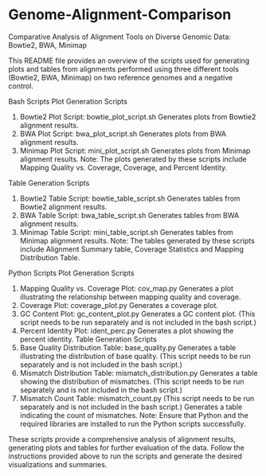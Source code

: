 # Genome-Alignment-Comparison
Comparative Analysis of Alignment Tools on Diverse Genomic Data: Bowtie2, BWA, Minimap

This README file provides an overview of the scripts used for generating plots and tables from alignments performed using three different tools (Bowtie2, BWA, Minimap) on two reference genomes and a negative control.

Bash Scripts
Plot Generation Scripts
1. Bowtie2 Plot Script: bowtie_plot_script.sh
Generates plots from Bowtie2 alignment results.
2. BWA Plot Script: bwa_plot_script.sh
Generates plots from BWA alignment results.
3. Minimap Plot Script: mini_plot_script.sh
Generates plots from Minimap alignment results.
Note: The plots generated by these scripts include Mapping Quality vs. Coverage, Coverage, and Percent Identity.

Table Generation Scripts
1. Bowtie2 Table Script: bowtie_table_script.sh
Generates tables from Bowtie2 alignment results.
2. BWA Table Script: bwa_table_script.sh
Generates tables from BWA alignment results.
3. Minimap Table Script: mini_table_script.sh
Generates tables from Minimap alignment results.
Note: The tables generated by these scripts include Alignment Summary table, Coverage Statistics and Mapping Distribution Table.


Python Scripts
Plot Generation Scripts
1. Mapping Quality vs. Coverage Plot: cov_map.py
Generates a plot illustrating the relationship between mapping quality and coverage.
2. Coverage Plot: coverage_plot.py
Generates a coverage plot.
3. GC Content Plot: gc_content_plot.py
Generates a GC content plot. (This script needs to be run separately and is not included in the bash script.)
4. Percent Identity Plot: ident_perc.py
Generates a plot showing the percent identity.
Table Generation Scripts
1. Base Quality Distribution Table: base_quality.py
Generates a table illustrating the distribution of base quality. (This script needs to be run separately and is not included in the bash script.)
2. Mismatch Distribution Table: mismatch_distribution.py
Generates a table showing the distribution of mismatches.  (This script needs to be run separately and is not included in the bash script.)
3. Mismatch Count Table: mismatch_count.py  (This script needs to be run separately and is not included in the bash script.)
Generates a table indicating the count of mismatches.
Note: Ensure that Python and the required libraries are installed to run the Python scripts successfully.

These scripts provide a comprehensive analysis of alignment results, generating plots and tables for further evaluation of the data. Follow the instructions provided above to run the scripts and generate the desired visualizations and summaries.
